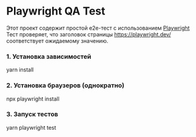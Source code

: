 # Playwright QA Test

Этот проект содержит простой e2e-тест с использованием [Playwright](https://playwright.dev/)
Тест проверяет, что заголовок страницы https://playwright.dev/ соответствует ожидаемому значению.

### 1. Установка зависимостей

yarn install

### 2. Установка браузеров (однократно)

npx playwright install

### 3. Запуск тестов

yarn playwright test
